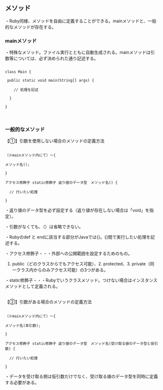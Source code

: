 ## メソッド

・Ruby同様、メソッドを自由に定義することができる。mainメソッドと、一般的なメソッドが存在する。


### mainメソッド　

・特殊なメソッド。ファイル実行とともに自動生成される。mainメソッドは引数等については、必ず決められた通り記述する。

```

class Main {
 
 public static void main(String[] args) {

	// 処理を記述

  }

}

```
</br>

### 一般的なメソッド

【①】引数を使用しない場合のメソッドの定義方法

```

（※mainメソッド内にて）〜{ 

メソッド名();

}

アクセス修飾子 static修飾子 返り値のデータ型　メソッド名() {

  // 行いたい処理

}

```

・返り値のデータ型を必ず設定する（返り値が存在しない場合は「void」を指定）。

・引数がなくても、（）は省略できない。

・Rubyのdef と endに該当する部分がJavaでは{}。{}間で実行したい処理を記述する。

・アクセス修飾子・・・外部への公開範囲を設定するためのもの。
1. public（どのクラスからでもアクセス可能）、2. protected、3. private（同一クラス内からのみアクセス可能）の3つがある。

・static修飾子・・・Rubyでいうクラスメソッド。つけない場合はインスタンスメソッドとして定義される。

</br>
【②】引数がある場合のメソッドの定義方法

```

（※mainメソッド内にて）〜{ 

メソッド名(本引数);

}

アクセス修飾子 static修飾子 返り値のデータ型　メソッド名(受け取る値のデータ型と仮引数) {

  // 行いたい処理

}

```

・データを受け取る側は仮引数だけでなく、受け取る値のデータ型を同時に定義する必要がある。
